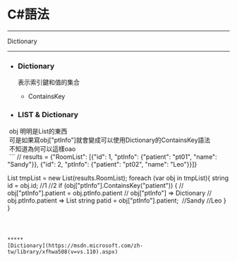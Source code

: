 
# C#語法
*****  
Dictionary  
*****  
+ ### Dictionary  
  表示索引鍵和值的集合  
  + ContainsKey  

+ ### LIST & Dictionary  
  obj 明明是List的東西  
  可是如果寫obj["ptInfo"]就會變成可以使用Dictionary的ContainsKey語法  
  不知道為何可以這樣oao  
  ```
  // results = {"RoomList": [{"id": 1, "ptInfo": {"patient": "pt01", "name": "Sandy"}}, {"id": 2, "ptInfo": {"patient": "pt02", "name": "Leo"}}]}
  
  List<dynamic> tmpList = new List<dynamic>(results.RoomList);
  foreach (var obj in tmpList){
    string id = obj.id;   //1 //2
    if (obj["ptInfo"].ContainsKey("patient"))
    {
        // obj["ptInfo"].patient = obj.ptInfo.patient
        // obj["ptInfo"] => Dictionary
        // obj.ptInfo.patient => List
        string patid = obj["ptInfo"].patient;  //Sandy  //Leo
    }
  }
  ```



*****
[Dictionary](https://msdn.microsoft.com/zh-tw/library/xfhwa508(v=vs.110).aspx)  

